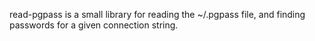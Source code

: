 
read-pgpass is a small library for reading the ~/.pgpass file, and finding passwords for a given connection string.

